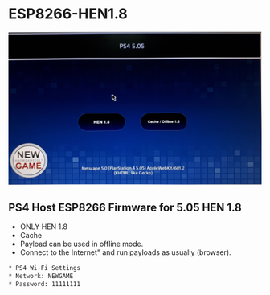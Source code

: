 # ESP8266-HEN1.8

![Screenshot](NG.jpg)

## PS4 Host ESP8266 Firmware  for 5.05 HEN 1.8 
* ONLY HEN 1.8 
* Cache
* Payload can be used in offline mode.
* Connect to the Internet" and run payloads as usually (browser).

```
* PS4 Wi-Fi Settings
* Network: NEWGAME
* Password: 11111111
```

